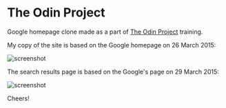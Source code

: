 # The Odin Project

Google homepage clone made as a part of [The Odin Project](http://www.theodinproject.com) training.

My copy of the site is based on the Google homepage on 26 March 2015:

![screenshot](http://i.imgur.com/sxBC3LG.png)

The search results page is based on the Google's page on 29 March 2015:

![screenshot](http://i.imgur.com/IO4WNdU.png)



Cheers!
